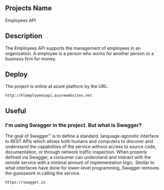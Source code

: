 ## Projects Name
Employees API

## Description
The Employees API supports the management of employees in an organization. A employee is a person who works for another person or a business firm for money.

## Deploy
The project is online at azure platform by the URL:

```
http://hlemployeesapi.azurewebsites.net
```

## Useful

### I'm using Swagger in the project. But what is Swagger?

The goal of Swagger™ is to define a standard, language-agnostic interface to REST APIs which allows both humans and computers to discover and understand the capabilities of the service without access to source code, documentation, or through network traffic inspection. When properly defined via Swagger, a consumer can understand and interact with the remote service with a minimal amount of implementation logic. Similar to what interfaces have done for lower-level programming, Swagger removes the guesswork in calling the service.

```
https://swagger.io
```
